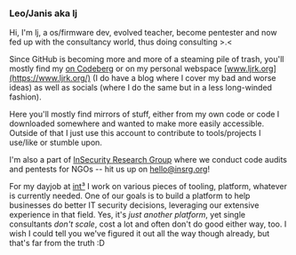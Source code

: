 ### Leo/Janis aka lj

Hi, I'm lj, a os/firmware dev, evolved teacher, become pentester and now fed up with the consultancy world, thus doing consulting >.<

Since GitHub is becoming more and more of a steaming pile of trash, you'll mostly find my [on Codeberg](https://codeberg.org/ljrk) or on my personal webspace [www.ljrk.org](https://www.ljrk.org/) (I do have a blog where I cover my bad and worse ideas) as well as socials (where I do the same but in a less long-winded fashion).

Here you'll mostly find mirrors of stuff, either from my own code or code I downloaded somewhere and wanted to make more easily accessible. Outside of that I just use this account to contribute to tools/projects I use/like or stumble upon.

I'm also a part of [InSecurity Research Group](https://github.com/insrg) where we conduct code audits and pentests for NGOs -- hit us up on [hello@insrg.org](mailto:hello@insrg.org)!

For my dayjob at [int³](https://intcube.io) I work on various pieces of tooling, platform, whatever is currently needed.
One of our goals is to build a platform to help businesses do better IT security decisions, 
leveraging our extensive experience in that field.
Yes, it's *just another platform*, yet single consultants *don't scale*, cost a lot and often don't do good either way, too.
I wish I could tell you we've figured it out all the way though already, but that's far from the truth :D

<!--
**ljrk0/ljrk0** is a ✨ _special_ ✨ repository because its `README.md` (this file) appears on your GitHub profile.

Here are some ideas to get you started:

- 🔭 I’m currently working on ...
- 🌱 I’m currently learning ...
- 👯 I’m looking to collaborate on ...
- 🤔 I’m looking for help with ...
- 💬 Ask me about ...
- 📫 How to reach me: ...
- 😄 Pronouns: ...
- ⚡ Fun fact: ...
-->
